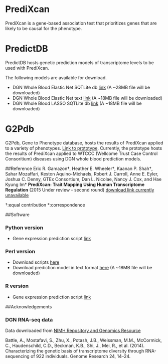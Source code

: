 PrediXcan
=========

PrediXcan is a gene-based association test that prioritizes genes that are likely to be causal for the phenotype. 

PredictDB
=========
PredictDB hosts genetic prediction models of transcriptome levels to be used with PrediXcan. 

The following models are available for download. 

- DGN Whole Blood Elastic Net SQTLite db [link](https://s3.amazonaws.com/imlab-open/Data/PredictDB/DGN-WB_0.5.db "DGN-WB-EN0.50.db") (A ~28MB file will be downloaded)
- DGN Whole Blood Elastic Net text [link](https://s3.amazonaws.com/imlab-open/Data/PredictDB/DGN-WB_0.5.txt "DGN-WB-EN0.50.txt") (A ~18MB file will be downloaded)
- DGN Whole Blood LASSO SQTLite db [link](https://s3.amazonaws.com/imlab-open/Data/PredictDB/DGN-WB_1.db "DGN-WB-EN1.db") (A ~18MB file will be downloaded)

G2Pdb
=========
G2Pdb, Gene to Phenotype database, hosts the results of PrediXcan applied to a variety of phenotypes. [Link to prototype](http://www.gene2pheno.org/). Currently, the prototype hosts the results of PrediXcan applied to WTCCC (Wellcome Trust Case Control Consoritium) diseases using DGN whole blood prediction models.


##Reference
Eric R. Gamazon†, Heather E. Wheeler†, Kaanan P. Shah†, Sahar Mozaffari, Keston Aquino-Michaels, Robert J. Carroll, Anne E. Eyler, Joshua C. Denny, GTEx Consortium, Dan L. Nicolae, Nancy J. Cox, and Hae Kyung Im* **PrediXcan: Trait Mapping Using Human Transcriptome Regulation** (2015 Under review - second round) [download link currently unavailable](https://s3.amazonaws.com/imlab-open/Webdata/Papers/2015/PrediXcan/PrediXcan.pdf)

†:equal contribution *:correspondence


##Software

### Python version

- Gene expression prediction script [link](https://github.com/hakyimlab/PrediXcan/tree/master/Software)

### Perl version 

- Download scripts [here](https://github.com/hakyimlab/PrediXcan/tree/master/Paper-Scripts/Kaanan)
- Download prediction model in text format [here](https://s3.amazonaws.com/imlab-open/Data/PredictDB/DGN-WB_0.5.txt "DGN-WB-EN0.50.txt") (A ~18MB file will be downloaded)

### R version

- Gene expression prediction script [link](https://github.com/hakyimlab/PrediXcan/tree/master/Software)

##Acknowledgements

### DGN RNA-seq data

Data downloaded from [NIMH Repository and Genomics Resource](https://www.nimhgenetics.org )

Battle, A., Mostafavi, S., Zhu, X., Potash, J.B., Weissman, M.M., McCormick, C., Haudenschild, C.D., Beckman, K.B., Shi, J., Mei, R., et al. (2014). Characterizing the genetic basis of transcriptome diversity through RNA-sequencing of 922 individuals. Genome Research 24, 14–24.


